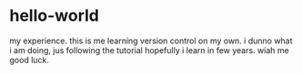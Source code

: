 # hello-world
my experience.
this is me learning version control on my own.
i dunno what i am doing, jus following the tutorial
hopefully i learn in few years. wiah me good luck.
